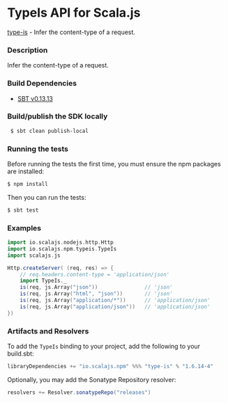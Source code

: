 TypeIs API for Scala.js
================================
[type-is](https://www.npmjs.com/package/type-is) - Infer the content-type of a request.

### Description

Infer the content-type of a request.

### Build Dependencies

* [SBT v0.13.13](http://www.scala-sbt.org/download.html)

### Build/publish the SDK locally

```bash
 $ sbt clean publish-local
```

### Running the tests

Before running the tests the first time, you must ensure the npm packages are installed:

```bash
$ npm install
```

Then you can run the tests:

```bash
$ sbt test
```

### Examples

```scala
import io.scalajs.nodejs.http.Http
import io.scalajs.npm.typeis.TypeIs
import scalajs.js

Http.createServer( (req, res) => {
    // req.headers.content-type = 'application/json' 
    import TypeIs._
    is(req, js.Array("json"))               // 'json'
    is(req, js.Array("html", "json"))       // 'json'
    is(req, js.Array("application/*"))      // 'application/json'
    is(req, js.Array("application/json"))   // 'application/json'
})
```

### Artifacts and Resolvers

To add the `TypeIs` binding to your project, add the following to your build.sbt:  

```sbt
libraryDependencies += "io.scalajs.npm" %%% "type-is" % "1.6.14-4"
```

Optionally, you may add the Sonatype Repository resolver:

```sbt   
resolvers += Resolver.sonatypeRepo("releases") 
```